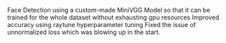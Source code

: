 Face Detection using a custom-made MiniVGG Model so that it can be trained for the whole dataset without exhausting gpu resources
Improved accuracy using raytune hyperparameter tuning
Fixed the issue of unnormalized loss which was blowing up in the start.
